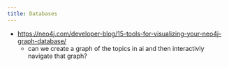 ```yaml
---
title: Databases
---
```


- https://neo4j.com/developer-blog/15-tools-for-visualizing-your-neo4j-graph-database/
  - can we create a graph of the topics in ai and then interactivly navigate that graph?